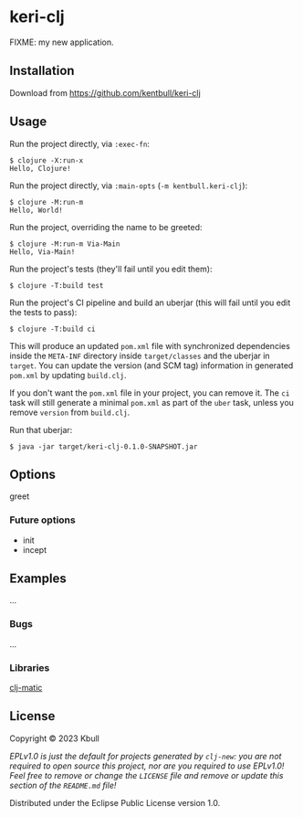 # keri-clj

FIXME: my new application.

## Installation

Download from https://github.com/kentbull/keri-clj

## Usage


Run the project directly, via `:exec-fn`:

    $ clojure -X:run-x
    Hello, Clojure!    

Run the project directly, via `:main-opts` (`-m kentbull.keri-clj`):

    $ clojure -M:run-m
    Hello, World!

Run the project, overriding the name to be greeted:

    $ clojure -M:run-m Via-Main
    Hello, Via-Main!

Run the project's tests (they'll fail until you edit them):

    $ clojure -T:build test

Run the project's CI pipeline and build an uberjar (this will fail until you edit the tests to pass):

    $ clojure -T:build ci

This will produce an updated `pom.xml` file with synchronized dependencies inside the `META-INF`
directory inside `target/classes` and the uberjar in `target`. You can update the version (and SCM tag)
information in generated `pom.xml` by updating `build.clj`.

If you don't want the `pom.xml` file in your project, you can remove it. The `ci` task will
still generate a minimal `pom.xml` as part of the `uber` task, unless you remove `version`
from `build.clj`.

Run that uberjar:

    $ java -jar target/keri-clj-0.1.0-SNAPSHOT.jar

## Options

greet

### Future options

- init
- incept


## Examples

...

### Bugs

...

### Libraries
[clj-matic](https://github.com/l3nz/cli-matic)

## License

Copyright © 2023 Kbull

_EPLv1.0 is just the default for projects generated by `clj-new`: you are not_
_required to open source this project, nor are you required to use EPLv1.0!_
_Feel free to remove or change the `LICENSE` file and remove or update this_
_section of the `README.md` file!_

Distributed under the Eclipse Public License version 1.0.
